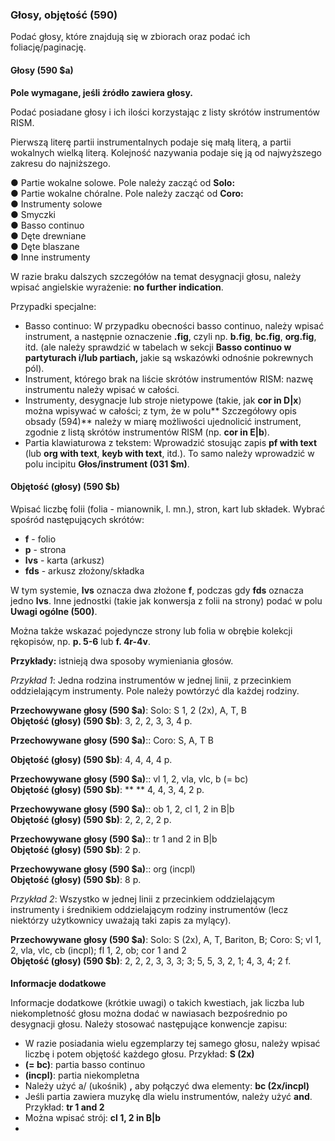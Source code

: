### Głosy, objętość **(590)**  

Podać głosy, które znajdują się w zbiorach oraz podać ich foliację/paginację.

#### **Głosy (590 $a)**

**Pole wymagane, jeśli źródło zawiera głosy.**

Podać posiadane głosy i ich ilości korzystając z listy skrótów instrumentów RISM.

Pierwszą literę partii instrumentalnych podaje się małą literą, a partii wokalnych wielką literą. Kolejność nazywania podaje się ją od najwyższego zakresu do najniższego.

●     Partie wokalne solowe. Pole należy zacząć od **Solo:**  
●     Partie wokalne chóralne. Pole należy zacząć od **Coro:**  
●     Instrumenty solowe  
●      Smyczki  
●      Basso continuo  
●      Dęte drewniane  
●      Dęte blaszane  
●      Inne instrumenty

 

W razie braku dalszych szczegółów na temat desygnacji głosu, należy wpisać angielskie wyrażenie:  **no further indication**. 

 

Przypadki specjalne:

- Basso continuo: W przypadku obecności basso continuo, należy wpisać instrument, a następnie oznaczenie **.fig**, czyli np. **b.fig**, **bc.fig**, **org.fig**, itd. (ale należy sprawdzić w tabelach w sekcji **Basso continuo w partyturach i/lub partiach,** jakie są wskazówki odnośnie pokrewnych pól).
- Instrument, którego brak na liście skrótów instrumentów RISM: nazwę instrumentu należy wpisać w całości.   
- Instrumenty, desygnacje lub stroje nietypowe (takie, jak **cor in D|x**) można wpisywać w całości; z tym, że w polu** Szczegółowy opis obsady (594)** należy w miarę możliwości ujednolicić instrument, zgodnie z listą skrótów instrumentów RISM (np. **cor in E|b**).
- Partia klawiaturowa z tekstem: Wprowadzić stosując zapis **pf with text** (lub **org with text**, **keyb with text**, itd.). To samo należy wprowadzić w polu incipitu **Głos/instrument (031 $m)**.

 

#### Objętość (głosy) (590 $b)

Wpisać liczbę folii (folia - mianownik, l. mn.), stron, kart lub składek. Wybrać spośród następujących skrótów:

- **f** - folio
- **p** - strona  
- **lvs** - karta (arkusz)  
- **fds** - arkusz złożony/składka 

W tym systemie,  **lvs** oznacza dwa złożone **f**, podczas gdy **fds** oznacza jedno **lvs**. Inne jednostki (takie jak konwersja z folii na strony) podać w polu **Uwagi ogólne (500)**.

Można także wskazać pojedyncze strony lub folia w obrębie kolekcji rękopisów, np.  **p. 5-6** lub **f. 4r-4v**.

 

**Przykłady:** istnieją dwa sposoby wymieniania głosów.

*Przykład 1*: Jedna rodzina instrumentów w jednej linii, z przecinkiem oddzielającym instrumenty. Pole należy powtórzyć dla każdej rodziny.

**Przechowywane głosy (590 $a)**: Solo: S 1, 2 (2x), A, T, B  
**Objętość (głosy) (590 $b)**: 3, 2, 2, 3, 3, 4 p.

 **Przechowywane głosy (590 $a)**:: Coro: S, A, T B    

**Objętość (głosy) (590 $b)**: 4, 4, 4, 4 p.

**Przechowywane głosy (590 $a)**:: vl 1, 2, vla, vlc, b (= bc)  
**Objętość (głosy) (590 $b)**: ** ** 4, 4, 3, 4, 2 p.

**Przechowywane głosy (590 $a)**:: ob 1, 2, cl 1, 2 in B|b  
**Objętość (głosy) (590 $b)**: 2, 2, 2, 2 p.

**Przechowywane głosy (590 $a)**:: tr 1 and 2 in B|b   
**Objętość (głosy) (590 $b)**: 2 p.

**Przechowywane głosy (590 $a)**:: org (incpl)  
**Objętość (głosy) (590 $b)**: 8 p.

 

*Przykład 2*: Wszystko w jednej linii z przecinkiem oddzielającym instrumenty i średnikiem oddzielającym rodziny instrumentów (lecz niektórzy użytkownicy uważają taki zapis za mylący).

**Przechowywane głosy (590 $a)**: Solo: S (2x), A, T, Bariton, B; Coro: S; vl 1, 2, vla, vlc, cb (incpl); fl 1, 2, ob; cor 1 and 2  
**Objętość (głosy) (590 $b)**: 2, 2, 2, 3, 3, 3; 3; 5, 5, 3, 2, 1; 4, 3, 4; 2 f.

####  

**Informacje dodatkowe**

Informacje dodatkowe (krótkie uwagi) o takich kwestiach, jak liczba lub niekompletność głosu można dodać w nawiasach bezpośrednio po desygnacji głosu. Należy stosować następujące konwencje zapisu:

- W razie posiadania wielu egzemplarzy tej samego głosu, należy wpisać liczbę i potem objętość każdego głosu. Przykład: **S (2x)**
- **(= bc)**: partia basso continuo  
- **(incpl)**: partia niekompletna  
- Należy użyć a/ (ukośnik) **,** aby połączyć dwa elementy: **bc (2x/incpl)**
- Jeśli partia zawiera muzykę dla wielu instrumentów, należy użyć **and**. Przykład: **tr 1 and 2**
- Można wpisać strój: **cl 1, 2 in B|b**
-